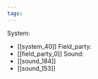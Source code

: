 ```yaml
---
tags:
---
```

System:
- [[system_40]]
Field_party:
- [[field_party_0]]
Sound:
- [[sound_184]]
- [[sound_153]]
